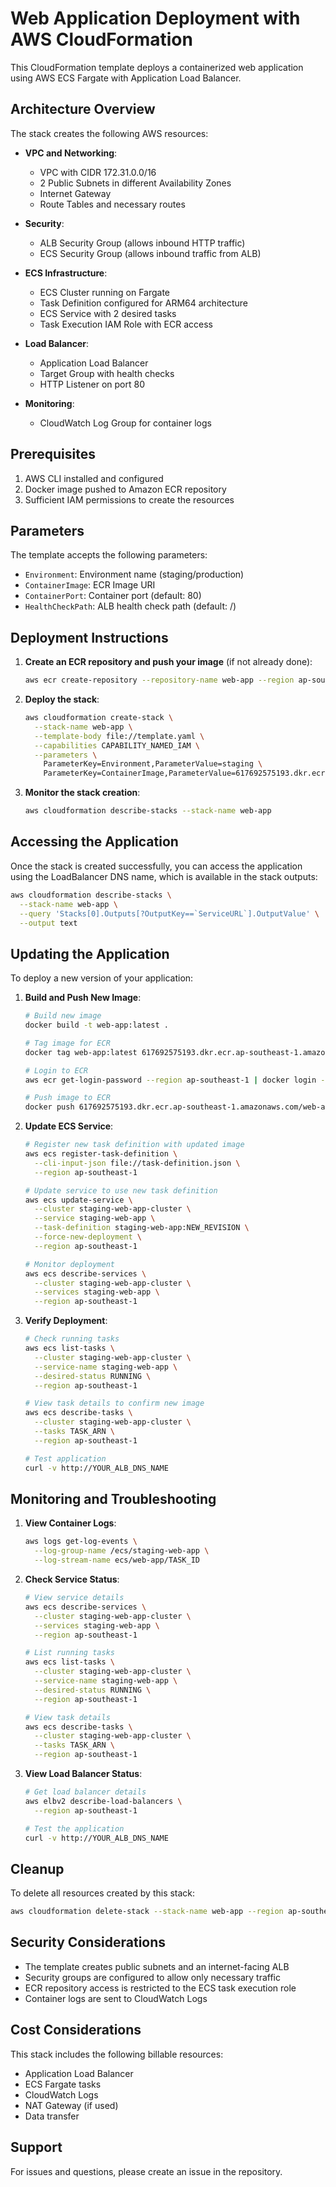 # Web Application Deployment with AWS CloudFormation

This CloudFormation template deploys a containerized web application using AWS ECS Fargate with Application Load Balancer.

## Architecture Overview

The stack creates the following AWS resources:

- **VPC and Networking**:
  - VPC with CIDR 172.31.0.0/16
  - 2 Public Subnets in different Availability Zones
  - Internet Gateway
  - Route Tables and necessary routes

- **Security**:
  - ALB Security Group (allows inbound HTTP traffic)
  - ECS Security Group (allows inbound traffic from ALB)

- **ECS Infrastructure**:
  - ECS Cluster running on Fargate
  - Task Definition configured for ARM64 architecture
  - ECS Service with 2 desired tasks
  - Task Execution IAM Role with ECR access

- **Load Balancer**:
  - Application Load Balancer
  - Target Group with health checks
  - HTTP Listener on port 80

- **Monitoring**:
  - CloudWatch Log Group for container logs

## Prerequisites

1. AWS CLI installed and configured
2. Docker image pushed to Amazon ECR repository
3. Sufficient IAM permissions to create the resources

## Parameters

The template accepts the following parameters:

- `Environment`: Environment name (staging/production)
- `ContainerImage`: ECR Image URI
- `ContainerPort`: Container port (default: 80)
- `HealthCheckPath`: ALB health check path (default: /)

## Deployment Instructions

1. **Create an ECR repository and push your image** (if not already done):
   ```bash
   aws ecr create-repository --repository-name web-app --region ap-southeast-1
   ```

2. **Deploy the stack**:
   ```bash
   aws cloudformation create-stack \
     --stack-name web-app \
     --template-body file://template.yaml \
     --capabilities CAPABILITY_NAMED_IAM \
     --parameters \
       ParameterKey=Environment,ParameterValue=staging \
       ParameterKey=ContainerImage,ParameterValue=617692575193.dkr.ecr.ap-southeast-1.amazonaws.com/web-app:staging
   ```

3. **Monitor the stack creation**:
   ```bash
   aws cloudformation describe-stacks --stack-name web-app
   ```

## Accessing the Application

Once the stack is created successfully, you can access the application using the LoadBalancer DNS name, which is available in the stack outputs:

```bash
aws cloudformation describe-stacks \
  --stack-name web-app \
  --query 'Stacks[0].Outputs[?OutputKey==`ServiceURL`].OutputValue' \
  --output text
```

## Updating the Application

To deploy a new version of your application:

1. **Build and Push New Image**:
   ```bash
   # Build new image
   docker build -t web-app:latest .

   # Tag image for ECR
   docker tag web-app:latest 617692575193.dkr.ecr.ap-southeast-1.amazonaws.com/web-app:latest

   # Login to ECR
   aws ecr get-login-password --region ap-southeast-1 | docker login --username AWS --password-stdin 617692575193.dkr.ecr.ap-southeast-1.amazonaws.com

   # Push image to ECR
   docker push 617692575193.dkr.ecr.ap-southeast-1.amazonaws.com/web-app:staging
   ```

2. **Update ECS Service**:
   ```bash
   # Register new task definition with updated image
   aws ecs register-task-definition \
     --cli-input-json file://task-definition.json \
     --region ap-southeast-1

   # Update service to use new task definition
   aws ecs update-service \
     --cluster staging-web-app-cluster \
     --service staging-web-app \
     --task-definition staging-web-app:NEW_REVISION \
     --force-new-deployment \
     --region ap-southeast-1

   # Monitor deployment
   aws ecs describe-services \
     --cluster staging-web-app-cluster \
     --services staging-web-app \
     --region ap-southeast-1
   ```

3. **Verify Deployment**:
   ```bash
   # Check running tasks
   aws ecs list-tasks \
     --cluster staging-web-app-cluster \
     --service-name staging-web-app \
     --desired-status RUNNING \
     --region ap-southeast-1

   # View task details to confirm new image
   aws ecs describe-tasks \
     --cluster staging-web-app-cluster \
     --tasks TASK_ARN \
     --region ap-southeast-1

   # Test application
   curl -v http://YOUR_ALB_DNS_NAME
   ```

## Monitoring and Troubleshooting

1. **View Container Logs**:
   ```bash
   aws logs get-log-events \
     --log-group-name /ecs/staging-web-app \
     --log-stream-name ecs/web-app/TASK_ID
   ```

2. **Check Service Status**:
   ```bash
   # View service details
   aws ecs describe-services \
     --cluster staging-web-app-cluster \
     --services staging-web-app \
     --region ap-southeast-1

   # List running tasks
   aws ecs list-tasks \
     --cluster staging-web-app-cluster \
     --service-name staging-web-app \
     --desired-status RUNNING \
     --region ap-southeast-1

   # View task details
   aws ecs describe-tasks \
     --cluster staging-web-app-cluster \
     --tasks TASK_ARN \
     --region ap-southeast-1
   ```

3. **View Load Balancer Status**:
   ```bash
   # Get load balancer details
   aws elbv2 describe-load-balancers \
     --region ap-southeast-1

   # Test the application
   curl -v http://YOUR_ALB_DNS_NAME
   ```

## Cleanup

To delete all resources created by this stack:

```bash
aws cloudformation delete-stack --stack-name web-app --region ap-southeast-1
```

## Security Considerations

- The template creates public subnets and an internet-facing ALB
- Security groups are configured to allow only necessary traffic
- ECR repository access is restricted to the ECS task execution role
- Container logs are sent to CloudWatch Logs

## Cost Considerations

This stack includes the following billable resources:
- Application Load Balancer
- ECS Fargate tasks
- CloudWatch Logs
- NAT Gateway (if used)
- Data transfer

## Support

For issues and questions, please create an issue in the repository.
